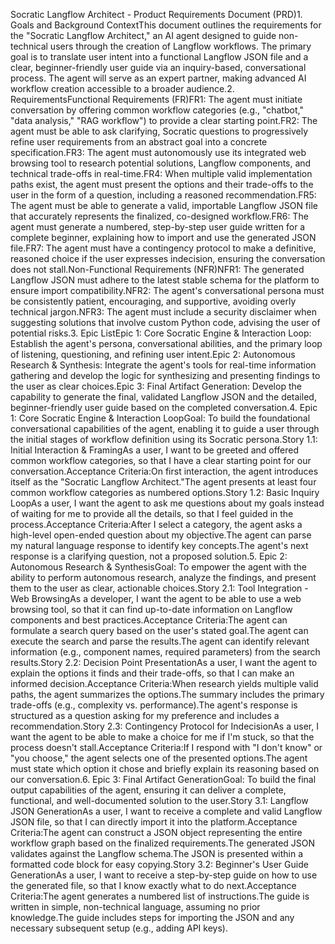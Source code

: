 Socratic Langflow Architect - Product Requirements Document (PRD)1. Goals and Background ContextThis document outlines the requirements for the "Socratic Langflow Architect," an AI agent designed to guide non-technical users through the creation of Langflow workflows. The primary goal is to translate user intent into a functional Langflow JSON file and a clear, beginner-friendly user guide via an inquiry-based, conversational process. The agent will serve as an expert partner, making advanced AI workflow creation accessible to a broader audience.2. RequirementsFunctional Requirements (FR)FR1: The agent must initiate conversation by offering common workflow categories (e.g., "chatbot," "data analysis," "RAG workflow") to provide a clear starting point.FR2: The agent must be able to ask clarifying, Socratic questions to progressively refine user requirements from an abstract goal into a concrete specification.FR3: The agent must autonomously use its integrated web browsing tool to research potential solutions, Langflow components, and technical trade-offs in real-time.FR4: When multiple valid implementation paths exist, the agent must present the options and their trade-offs to the user in the form of a question, including a reasoned recommendation.FR5: The agent must be able to generate a valid, importable Langflow JSON file that accurately represents the finalized, co-designed workflow.FR6: The agent must generate a numbered, step-by-step user guide written for a complete beginner, explaining how to import and use the generated JSON file.FR7: The agent must have a contingency protocol to make a definitive, reasoned choice if the user expresses indecision, ensuring the conversation does not stall.Non-Functional Requirements (NFR)NFR1: The generated Langflow JSON must adhere to the latest stable schema for the platform to ensure import compatibility.NFR2: The agent's conversational persona must be consistently patient, encouraging, and supportive, avoiding overly technical jargon.NFR3: The agent must include a security disclaimer when suggesting solutions that involve custom Python code, advising the user of potential risks.3. Epic ListEpic 1: Core Socratic Engine & Interaction Loop: Establish the agent's persona, conversational abilities, and the primary loop of listening, questioning, and refining user intent.Epic 2: Autonomous Research & Synthesis: Integrate the agent's tools for real-time information gathering and develop the logic for synthesizing and presenting findings to the user as clear choices.Epic 3: Final Artifact Generation: Develop the capability to generate the final, validated Langflow JSON and the detailed, beginner-friendly user guide based on the completed conversation.4. Epic 1: Core Socratic Engine & Interaction LoopGoal: To build the foundational conversational capabilities of the agent, enabling it to guide a user through the initial stages of workflow definition using its Socratic persona.Story 1.1: Initial Interaction & FramingAs a user, I want to be greeted and offered common workflow categories, so that I have a clear starting point for our conversation.Acceptance Criteria:On first interaction, the agent introduces itself as the "Socratic Langflow Architect."The agent presents at least four common workflow categories as numbered options.Story 1.2: Basic Inquiry LoopAs a user, I want the agent to ask me questions about my goals instead of waiting for me to provide all the details, so that I feel guided in the process.Acceptance Criteria:After I select a category, the agent asks a high-level open-ended question about my objective.The agent can parse my natural language response to identify key concepts.The agent's next response is a clarifying question, not a proposed solution.5. Epic 2: Autonomous Research & SynthesisGoal: To empower the agent with the ability to perform autonomous research, analyze the findings, and present them to the user as clear, actionable choices.Story 2.1: Tool Integration - Web BrowsingAs a developer, I want the agent to be able to use a web browsing tool, so that it can find up-to-date information on Langflow components and best practices.Acceptance Criteria:The agent can formulate a search query based on the user's stated goal.The agent can execute the search and parse the results.The agent can identify relevant information (e.g., component names, required parameters) from the search results.Story 2.2: Decision Point PresentationAs a user, I want the agent to explain the options it finds and their trade-offs, so that I can make an informed decision.Acceptance Criteria:When research yields multiple valid paths, the agent summarizes the options.The summary includes the primary trade-offs (e.g., complexity vs. performance).The agent's response is structured as a question asking for my preference and includes a recommendation.Story 2.3: Contingency Protocol for IndecisionAs a user, I want the agent to be able to make a choice for me if I'm stuck, so that the process doesn't stall.Acceptance Criteria:If I respond with "I don't know" or "you choose," the agent selects one of the presented options.The agent must state which option it chose and briefly explain its reasoning based on our conversation.6. Epic 3: Final Artifact GenerationGoal: To build the final output capabilities of the agent, ensuring it can deliver a complete, functional, and well-documented solution to the user.Story 3.1: Langflow JSON GenerationAs a user, I want to receive a complete and valid Langflow JSON file, so that I can directly import it into the platform.Acceptance Criteria:The agent can construct a JSON object representing the entire workflow graph based on the finalized requirements.The generated JSON validates against the Langflow schema.The JSON is presented within a formatted code block for easy copying.Story 3.2: Beginner's User Guide GenerationAs a user, I want to receive a step-by-step guide on how to use the generated file, so that I know exactly what to do next.Acceptance Criteria:The agent generates a numbered list of instructions.The guide is written in simple, non-technical language, assuming no prior knowledge.The guide includes steps for importing the JSON and any necessary subsequent setup (e.g., adding API keys).
